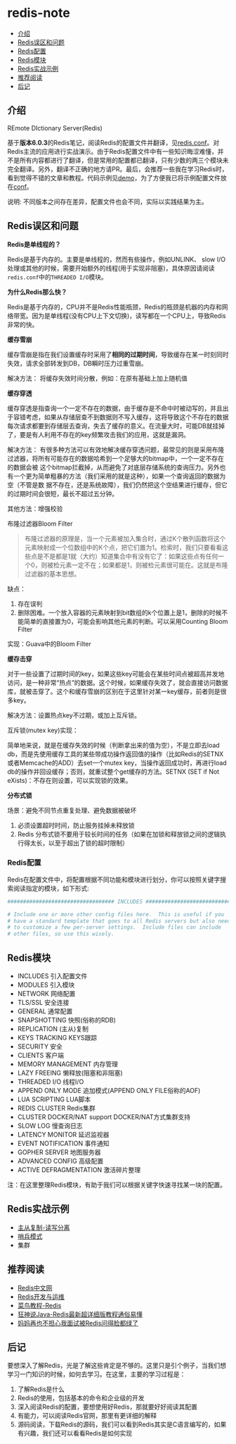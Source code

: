 # redis-note
* [介绍](#介绍)
* [Redis误区和问题](#Redis误区和问题)
* [Redis配置](#Redis配置)
* [Redis模块](#Redis模块)
* [Redis实战示例](#Redis实战示例)
* [推荐阅读](#推荐阅读)
* [后记](#后记)

## 介绍
REmote DIctionary Server(Redis)

基于**版本6.0.3**的Redis笔记，阅读Redis的配置文件并翻译，见[redis.conf](redis.conf)。对Redis主流的应用进行实战演示。由于Redis配置文件中有一些知识晦涩难懂，并不是所有内容都进行了翻译，但是常用的配置都已翻译，只有少数的两三个模块未完全翻译。另外，翻译不正确的地方请PR。最后，会推荐一些我在学习Redis时，看到觉得不错的文章和教程。代码示例见[demo](demo)，为了方便我已将示例配置文件放在[conf](conf)。

说明: 不同版本之间存在差异，配置文件也会不同，实际以实践结果为主。

## Redis误区和问题

**Redis是单线程的？**

Redis是基于内存的。主要是单线程的，然而有些操作，例如UNLINK、 slow I/O处理或其他的时候，需要开始额外的线程(用于实现非阻塞)，具体原因请阅读`redis.conf`中的`THREADED I/O`模块。


**为什么Redis那么快？**

Redis是基于内存的，CPU并不是Redis性能瓶颈，Redis的瓶颈是机器的内存和网络带宽。因为是单线程(没有CPU上下文切换)，读写都在一个CPU上，导致Redis非常的快。


**缓存雪崩**

缓存雪崩是指在我们设置缓存时采用了**相同的过期时间**，导致缓存在某一时刻同时失效，请求全部转发到DB，DB瞬时压力过重雪崩。

解决方法：
将缓存失效时间分散，例如：在原有基础上加上随机值


**缓存穿透**

缓存穿透是指查询一个一定不存在的数据，由于缓存是不命中时被动写的，并且出于容错考虑，如果从存储层查不到数据则不写入缓存，这将导致这个不存在的数据每次请求都要到存储层去查询，失去了缓存的意义。在流量大时，可能DB就挂掉了，要是有人利用不存在的key频繁攻击我们的应用，这就是漏洞。

解决方法：
有很多种方法可以有效地解决缓存穿透问题，最常见的则是采用布隆过滤器，将所有可能存在的数据哈希到一个足够大的bitmap中，一个一定不存在的数据会被 这个bitmap拦截掉，从而避免了对底层存储系统的查询压力。另外也有一个更为简单粗暴的方法（我们采用的就是这种），如果一个查询返回的数据为空（不管是数 据不存在，还是系统故障），我们仍然把这个空结果进行缓存，但它的过期时间会很短，最长不超过五分钟。

其他方法：增强校验

布隆过滤器Bloom Filter
> 布隆过滤器的原理是，当一个元素被加入集合时，通过K个散列函数将这个元素映射成一个位数组中的K个点，把它们置为1。检索时，我们只要看看这些点是不是都是1就（大约）知道集合中有没有它了：如果这些点有任何一个0，则被检元素一定不在；如果都是1，则被检元素很可能在。这就是布隆过滤器的基本思想。

缺点：
1. 存在误判
2. 删除困难。一个放入容器的元素映射到bit数组的k个位置上是1，删除的时候不能简单的直接置为0，可能会影响其他元素的判断。可以采用Counting Bloom Filter

实现：Guava中的Bloom Filter

**缓存击穿**

对于一些设置了过期时间的key，如果这些key可能会在某些时间点被超高并发地访问，是一种非常“热点”的数据。这个时候，如果缓存失效了，就会直接访问数据库，就被击穿了。这个和缓存雪崩的区别在于这里针对某一key缓存，前者则是很多key。

解决方法：设置热点key不过期，或加上互斥锁。

互斥锁(mutex key)实现：

简单地来说，就是在缓存失效的时候（判断拿出来的值为空），不是立即去load db，而是先使用缓存工具的某些带成功操作返回值的操作（比如Redis的SETNX或者Memcache的ADD）去set一个mutex key，当操作返回成功时，再进行load db的操作并回设缓存；否则，就重试整个get缓存的方法。SETNX (SET if Not eXists)：不存在则设置，可以实现锁的效果。

**分布式锁**

场景：避免不同节点重复处理、避免数据被破坏

1. 必须设置超时时间，防止服务挂掉未释放锁
2. Redis 分布式锁不要用于较长时间的任务（如果在加锁和释放锁之间的逻辑执行得太长，以至于超出了锁的超时限制）

### Redis配置
Redis在配置文件中，将配置根据不同功能和模块进行划分，你可以按照关键字搜索阅读指定的模块，如下形式:
```conf
################################## INCLUDES ###################################

# Include one or more other config files here.  This is useful if you
# have a standard template that goes to all Redis servers but also need
# to customize a few per-server settings.  Include files can include
# other files, so use this wisely.
```

## Redis模块
* INCLUDES 引入配置文件
* MODULES 引入模块
* NETWORK 网络配置
* TLS/SSL 安全连接
* GENERAL 通常配置
* SNAPSHOTTING 快照(俗称的RDB)
* REPLICATION (主从)复制 
* KEYS TRACKING KEYS跟踪
* SECURITY 安全
* CLIENTS 客户端
* MEMORY MANAGEMENT 内存管理
* LAZY FREEING 懒释放(阻塞和非阻塞)
* THREADED I/O 线程I/O
* APPEND ONLY MODE 追加模式(APPEND ONLY FILE俗称的AOF)
* LUA SCRIPTING LUA脚本
* REDIS CLUSTER Redis集群
* CLUSTER DOCKER/NAT support  DOCKER/NAT方式集群支持
* SLOW LOG 慢查询日志
* LATENCY MONITOR 延迟监视器
* EVENT NOTIFICATION 事件通知
* GOPHER SERVER 地图服务器
* ADVANCED CONFIG 高级配置
* ACTIVE DEFRAGMENTATION 激活碎片整理

注：在这里整理Redis模块，有助于我们可以根据关键字快速寻找某一块的配置。

## Redis实战示例
* [主从复制-读写分离](主从复制.md)
* [哨兵模式](哨兵模式.md)
* 集群

## 推荐阅读
* [Redis中文网](http://www.redis.cn/documentation.html)
* [Redis开发与运维](https://github.com/AkaneMurakawa/awesome-programming-books/blob/master/redis/Redis%E5%BC%80%E5%8F%91%E4%B8%8E%E8%BF%90%E7%BB%B4.pdf)
* [菜鸟教程-Redis](https://www.runoob.com/redis/redis-tutorial.html)
* [狂神说Java-Redis最新超详细版教程通俗易懂](https://www.bilibili.com/video/BV1S54y1R7SB?p=1)
* [妈妈再也不担心我面试被Redis问得脸都绿了](https://www.cnblogs.com/wmyskxz/p/12568926.html#_label2_1)

## 后记
要想深入了解Redis，光是了解这些肯定是不够的。这里只是引个例子，当我们想学习一门知识的时候，如何去学习。在这里，主要的学习过程是：
1. 了解Redis是什么
2. Redis的使用，包括基本的命令和企业级的开发
3. 深入阅读Redis的配置，要想使用好Redis，那就要好好阅读其配置
4. 有能力，可以阅读Redis官网，那里有更详细的解释
5. 源码阅读，下载Redis的源码，我们可以看到Redis其实是C语言编写的，如果有兴趣，我们还可以看看Redis是如何实现
